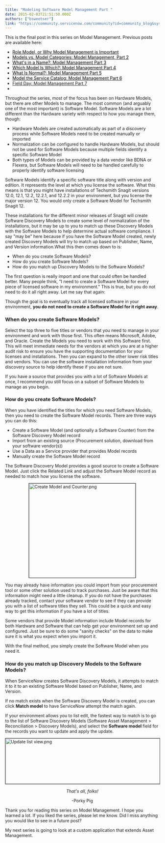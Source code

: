 ```yaml
---
title: "Modeling Software Model Management Part "
date: 2015-02-03T21:51:50.000Z
authors: ["bsweetser"]
link: "https://community.servicenow.com/community?id=community_blog&sys_id=a47dae29dbd0dbc01dcaf3231f9619a3"
---
```

<p>This is the final post in this series on Model Management. Previous posts are available here:</p><ul><li><a title="" _jive_internal="true" data-containerid="2927" data-containertype="37" data-objectid="3535" data-objecttype="38" href="/community?id=community_blog&sys_id=4fdd2ae9dbd0dbc01dcaf3231f9619ef" style="font-weight: inherit; font-style: inherit; font-family: inherit; color: #000000;">Role Model, or Why Model Management is Important</a></li><li><a title="" _jive_internal="true" data-containerid="2927" data-containertype="37" data-objectid="3562" data-objecttype="38" href="/community?id=community_blog&sys_id=246d6a29dbd0dbc01dcaf3231f9619d9" style="font-weight: inherit; font-style: inherit; font-family: inherit; color: #000000;">Models vs. Model Categories: Model Management, Part 2</a></li><li><a title="" _jive_internal="true" data-containerid="2927" data-containertype="37" data-objectid="3567" data-objecttype="38" href="/community?id=community_blog&sys_id=f23e22addbd0dbc01dcaf3231f961912" style="font-weight: inherit; font-style: inherit; font-family: inherit; color: #000000;">What's in a Name?: Model Management Part 3</a></li><li><a title="" _jive_internal="true" data-containerid="2927" data-containertype="37" data-objectid="3588" data-objecttype="38" href="/community?id=community_blog&sys_id=0bad66a9dbd0dbc01dcaf3231f96197a" style="font-weight: inherit; font-style: inherit; font-family: inherit; color: #000000;">Which Model Is Which?: Model Management Part 4</a></li><li><a title="" _jive_internal="true" data-containerid="2927" data-containertype="37" data-objectid="3641" data-objecttype="38" href="/community?id=community_blog&sys_id=9eac2625dbd0dbc01dcaf3231f9619ac" style="font-weight: inherit; font-style: inherit; font-family: inherit; color: #000000;">What Is Normal?: Model Management Part 5</a></li><li><a title="" _jive_internal="true" data-containerid="2927" data-containertype="37" data-objectid="3707" data-objecttype="38" href="/community?id=community_blog&sys_id=d86d6a29dbd0dbc01dcaf3231f961924" style="font-weight: inherit; font-style: inherit; font-family: inherit; color: #000000;">Model the Service Catalog: Model Management Part 6</a></li><li><a title="Field Day: Model Management Part 7" __default_attr="3784" __jive_macro_name="blogpost" class="jive_macro jive_macro_blogpost" data-orig-content="Field Day: Model Management Part 7" data-renderedposition="176.578125_38_252_16" href="/community?id=community_blog&sys_id=8daca225dbd0dbc01dcaf3231f961980">Field Day: Model Management Part 7</a> </li><li><a title="" __default_attr="3845" __jive_macro_name="blogpost" class="jive_macro jive_macro_blogpost" data-renderedposition="200.375_38_298_16" href="/community?id=community_blog&sys_id=614e26addbd0dbc01dcaf3231f961948"></a> <a _jive_internal="true" href="/community/service-management/asset-management/blog/2015/01/30/model-extension-model-management-part-8"><br/></a></li></ul><p></p><p></p><p>Throughout the series, most of the focus has been on Hardware Models, but there are other Models to manage. The most common (and arguably one of the most important) is Software Model. Software Models are a lot different than the Hardware variety with respect to how you manage them, though:</p><ul><li>Hardware Models are created automatically as part of a discovery process while Software Models need to be created manually or imported</li><li>Normalization can be configured to handle Hardware Models, but should not be used for Software Models because multiple fields identify a specific Software Model</li><li>Both types of Models can be provided by a data vendor like BDNA or Flexera, but Software Models will need to be handled carefully to properly identify software licensing</li></ul><p></p><p>Software Models identify a specific software title along with version and edition. It represents the level at which you license the software. What this means is that you might have installations of Techsmith Snagit versions 12.0, 12.1, 12.2, 12.2.1, and 12.2.2 in your environment, but you license the major version 12. You would only create a Software Model for Techsmith Snagit 12.</p><p></p><p>These installations for the different minor releases of Snagit will create Software Discovery Models to create some level of normalization of the installations, but it may be up to you to match up these Discovery Models with the Software Models to help determine actual software compliance. I say "may be" here because if you have the Software Model created, newly created Discovery Models will try to match up based on Publisher, Name, and Version information.What this then comes down to is:</p><ul><li>When do you create Software Models?</li><li>How do you create Software Models?</li><li>How do you match up Discovery Models to the Software Models?</li></ul><p></p><p>The first question is really import and one that could often be handled better. Many people think, "I need to create a Software Model for every piece of licensed software in my environment." This is true, but you do not need to do it all right away. Let me say that again:</p><p></p><p>Though the goal is to eventually track all licensed software in your environment, <strong>you do not need to create a Software Model for it right away</strong>.</p><p><strong> </strong></p><h3><strong>When do you create Software Models?</strong></h3><p>Select the top three to five titles or vendors that you need to manage in your environment and work with those first. This often means Microsoft, Adobe, and Oracle. Create the Models you need to work with this Software first. This will meet immediate needs for the vendors at which you are at a higher audit risk to ensure you have the supporting documentation for your licenses and installations. Then you can expand to the other lower risk titles and vendors. You can use the software installation information from your discovery source to help identify these if you are not sure.</p><p></p><p>If you have a source that provides you with a lot of Software Models at once, I recommend you still focus on a subset of Software Models to manage as you begin.</p><p><strong> </strong></p><h3><strong>How do you create Software Models?</strong></h3><p>When you have identified the titles for which you need Software Models, then you need to create the Software Model records. There are three ways you can do this:</p><ul><li>Create a Software Model (and optionally a Software Counter) from the Software Discovery Model record</li><li>Import from an existing source (Procurement solution, download from your software vendor(s))</li><li>Use a Data as a Service provider that provides Model records</li><li>Manually create the Software Model record</li></ul><p>The Software Discovery Model provides a good source to create a Software Model. Just click the Related Link and adjust the Software Model record as needed to match how you license the software.</p><p></p><p><img   alt="Create Model and Counter.png" class="image-0 jive-image" height="308" src="781433f9db505704ed6af3231f9619cf.iix" style="height: 307.64113785558px; display: block; margin-left: auto; margin-right: auto; width: 348px; border: #000 solid 1px;" width="348"/></p><p></p><p>You may already have information you could import from your procurement tool or some other solution used to track purchases. Just be aware that this information might need a little cleanup. If you do not have the purchases already tracked, contact your software vendor to see if they can provide you with a list of software titles they sell. This could be a quick and easy way to get this information if you have a lot of titles.</p><p></p><p>Some vendors that provide Model information include Model records for both Hardware and Software that can help get your environment set up and configured. Just be sure to do some "sanity checks" on the data to make sure it is what you expect when you import it.</p><p></p><p>With the final method, you simply create the Software Model when you need it.</p><p></p><h3><strong>How do you match up Discovery Models to the Software Models?</strong></h3><p>When ServiceNow creates Software Discovery Models, it attempts to match it to it to an existing Software Model based on Publisher, Name, and Version.</p><p></p><p>If no match exists when the Software Discovery Model is created, you can click <strong>Match model</strong> to have ServiceNow attempt the match again.</p><p></p><p>If your environment allows you to list edit, the fastest way to match is to go to the list of Software Discovery Models (Software Asset Management &gt; Reconciliation &gt; Discovery Models), and select the <strong>Software model </strong>field for the records you want to update and apply the update.</p><p></p><p><img   alt="Update list view.png" class="image-1 jive-image" src="f00019cadb54d344e9737a9e0f9619b9.iix" style="height: 148px; width: 620px; display: block; margin-left: auto; margin-right: auto; border: #000 solid 1px;"/></p><p></p><p style="text-align: center;"><em>That's all, folks!</em></p><p style="text-align: center;">-Porky Pig</p><p></p><p>Thank you for reading this series on Model Management. I hope you learned a lot. If you liked the series, please let me know. Did I miss anything you would like to see in a future post?</p><p></p><p>My next series is going to look at a custom application that extends Asset Management.</p>